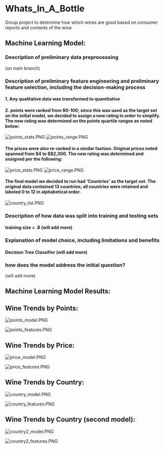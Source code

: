 # Whats_In_A_Bottle
Group project to determine how which wines are good based on consumer reports and contents of the wine

## Machine Learning Model:

### Description of preliminary data preprocessing
(on main branch)

### Description of preliminary feature engineering and preliminary feature selection, including the decision-making process
#### 1. Any qualitative data was transformed to quantitative
#### 2. points were ranked from 80-100; since this was used as the target set on the initial model, we decided to assign a new rating in order to simplify.  The new rating was determined on the points quartile ranges as noted below:

![points_stats.PNG](Resources/points_stats.PNG)
![points_range.PNG](Resources/points_range.PNG)

#### The prices were also re-ranked in a similar fashion.  Original prices noted spanned from $4 to $$2,300.  The new rating was determined and assigned per the following:

![price_stats.PNG](Resources/price_stats.PNG)
![price_range.PNG](Resources/price_range.PNG)

#### The final model we decided to run had 'Countries' as the target set.  The original data contained 13 countries; all countries were retained and labeled 0 to 12 in alphabetical order.  

![country_list.PNG](Resources/country_list.PNG)

### Description of how data was split into training and testing sets
#### training size = .8 (will add more)

### Explanation of model choice, including limitations and benefits
#### Decision Tree Classifier (will add more)

### how does the model address the initial question?
(will add more)

## Machine Learning Model Results:

## Wine Trends by Points:
![points_model.PNG](Resources/points_model.PNG)

![points_features.PNG](Resources/points_features.PNG)

## Wine Trends by Price:
![price_model.PNG](Resources/price_model.PNG)

![price_features.PNG](Resources/price_features.PNG)

## Wine Trends by Country:
![country_model.PNG](Resources/country_model.PNG)

![country_features.PNG](Resources/country_features.PNG)

## Wine Trends by Country (second model):
![country2_model.PNG](Resources/country2_model.PNG)

![country2_features.PNG](Resources/country2_features.PNG)
